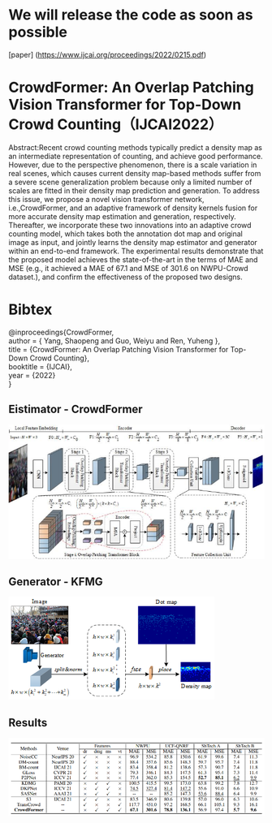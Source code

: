 # We will release the code as soon as possible
[paper] (https://www.ijcai.org/proceedings/2022/0215.pdf)
# CrowdFormer: An Overlap Patching Vision Transformer for Top-Down Crowd Counting（IJCAI2022）
Abstract:Recent crowd counting methods typically predict a density map as an intermediate representation of counting, and achieve good performance. However, due to the perspective phenomenon, there is a scale variation in real scenes, which causes current density map-based methods suffer from a severe scene generalization problem because only a limited number of scales are fitted in their density map prediction and generation. To address this issue, we propose a novel vision transformer network, i.e.,CrowdFormer, and an adaptive framework of density kernels fusion for more accurate density map estimation and generation, respectively. Thereafter, we incorporate these two innovations into an adaptive crowd counting model, which takes both the annotation dot map and original image as input, and jointly learns the density map estimator and generator within an end-to-end framework. The experimental results demonstrate that the proposed model achieves the state-of-the-art in the terms of MAE
and MSE (e.g., it achieved a MAE of 67.1 and MSE of 301.6 on NWPU-Crowd dataset.), and confirm the effectiveness of the proposed two designs.
# Bibtex
@inproceedings{CrowdFormer,  
               author = { Yang, Shaopeng and Guo, Weiyu and Ren, Yuheng },  
               title = {CrowdFormer: An Overlap Patching Vision Transformer for Top-Down Crowd Counting},  
               booktitle = {IJCAI},  
               year = {2022}  
}  

## Eistimator - CrowdFormer
![CrowdFormer.jpg](CrowdFormer.jpg)
## Generator  - KFMG
![KFMG1.png](KFMG1.png)
## Results
![results.png](results.png)

